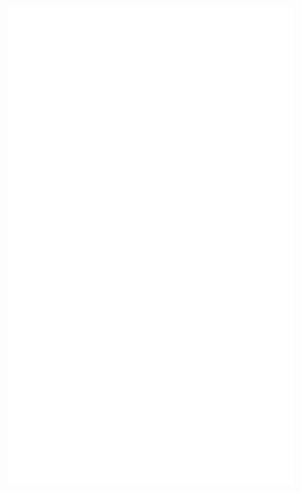 [![Metrics](/github-metrics-embed.svg)][github]

[github]: https://github.com/SpaghettDev/SpaghettDev
